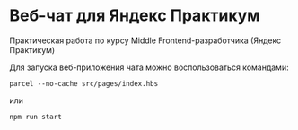 # Веб-чат для Яндекс Практикум
Практическая работа по курсу Middle Frontend-разработчика (Яндекс Практикум)

Для запуска веб-приложения чата можно воспользоваться командами:
```
parcel --no-cache src/pages/index.hbs
```
или
```
npm run start
```